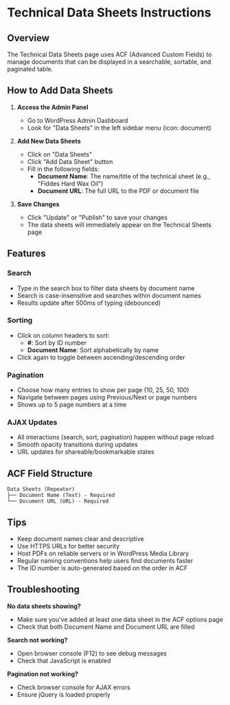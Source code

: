 # Technical Data Sheets Instructions

## Overview
The Technical Data Sheets page uses ACF (Advanced Custom Fields) to manage documents that can be displayed in a searchable, sortable, and paginated table.

## How to Add Data Sheets

1. **Access the Admin Panel**
   - Go to WordPress Admin Dashboard
   - Look for "Data Sheets" in the left sidebar menu (icon: document)

2. **Add New Data Sheets**
   - Click on "Data Sheets"
   - Click "Add Data Sheet" button
   - Fill in the following fields:
     - **Document Name**: The name/title of the technical sheet (e.g., "Fiddes Hard Wax Oil")
     - **Document URL**: The full URL to the PDF or document file

3. **Save Changes**
   - Click "Update" or "Publish" to save your changes
   - The data sheets will immediately appear on the Technical Sheets page

## Features

### Search
- Type in the search box to filter data sheets by document name
- Search is case-insensitive and searches within document names
- Results update after 500ms of typing (debounced)

### Sorting
- Click on column headers to sort:
  - **#**: Sort by ID number
  - **Document Name**: Sort alphabetically by name
- Click again to toggle between ascending/descending order

### Pagination
- Choose how many entries to show per page (10, 25, 50, 100)
- Navigate between pages using Previous/Next or page numbers
- Shows up to 5 page numbers at a time

### AJAX Updates
- All interactions (search, sort, pagination) happen without page reload
- Smooth opacity transitions during updates
- URL updates for shareable/bookmarkable states

## ACF Field Structure

```
Data Sheets (Repeater)
├── Document Name (Text) - Required
└── Document URL (URL) - Required
```

## Tips

- Keep document names clear and descriptive
- Use HTTPS URLs for better security
- Host PDFs on reliable servers or in WordPress Media Library
- Regular naming conventions help users find documents faster
- The ID number is auto-generated based on the order in ACF

## Troubleshooting

**No data sheets showing?**
- Make sure you've added at least one data sheet in the ACF options page
- Check that both Document Name and Document URL are filled

**Search not working?**
- Open browser console (F12) to see debug messages
- Check that JavaScript is enabled

**Pagination not working?**
- Check browser console for AJAX errors
- Ensure jQuery is loaded properly
